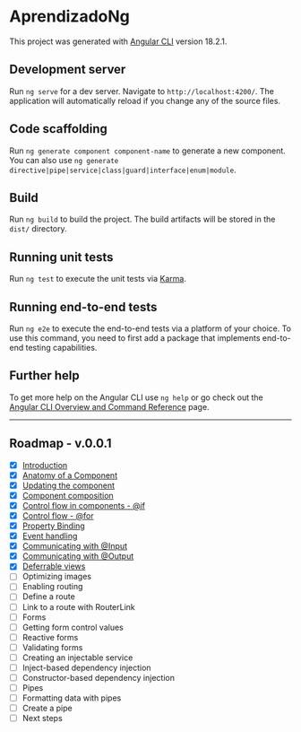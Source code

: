 # AprendizadoNg

This project was generated with [Angular CLI](https://github.com/angular/angular-cli) version 18.2.1.

## Development server

Run `ng serve` for a dev server. Navigate to `http://localhost:4200/`. The application will automatically reload if you change any of the source files.

## Code scaffolding

Run `ng generate component component-name` to generate a new component. You can also use `ng generate directive|pipe|service|class|guard|interface|enum|module`.

## Build

Run `ng build` to build the project. The build artifacts will be stored in the `dist/` directory.

## Running unit tests

Run `ng test` to execute the unit tests via [Karma](https://karma-runner.github.io).

## Running end-to-end tests

Run `ng e2e` to execute the end-to-end tests via a platform of your choice. To use this command, you need to first add a package that implements end-to-end testing capabilities.

## Further help

To get more help on the Angular CLI use `ng help` or go check out the [Angular CLI Overview and Command Reference](https://angular.dev/tools/cli) page.

---

## Roadmap - v.0.0.1

- [x] [Introduction](https://github.com/nitaigf/aprendizado-ng/tree/e4a652a224baf26f0e719ba1793853d5839e0151)
- [x] [Anatomy of a Component](https://github.com/nitaigf/aprendizado-ng/tree/17c5353e8cdf7ffd19bfd7821186ccd9aeed6115)
- [x] [Updating the component](https://github.com/nitaigf/aprendizado-ng/tree/38385e9c54723fa458eec3c6afb47c489f6dcba0)
- [x] [Component composition](https://github.com/nitaigf/aprendizado-ng/tree/1703febe3e6b9eb2c5276d535006d17606fa8b66)
- [x] [Control flow in components - @if](https://github.com/nitaigf/aprendizado-ng/tree/1e9e31ee4de2e5d4705965e4ac9ae0aa4f9d1076)
- [x] [Control flow - @for](https://github.com/nitaigf/aprendizado-ng/tree/98924488ff7d027bf8b594032581c15bab8a4130)
- [x] [Property Binding](https://github.com/nitaigf/aprendizado-ng/tree/8adf7bf5aef25198e2811291768a369fe37f106d)
- [x] [Event handling](https://github.com/nitaigf/aprendizado-ng/tree/20405e83da37ea4989502f54d84b7787b0fefe13)
- [x] [Communicating with @Input](https://github.com/nitaigf/aprendizado-ng/tree/b1cd4591100a4dbb1cdd328c337e95566d8be4d0)
- [x] [Communicating with @Output](https://github.com/nitaigf/aprendizado-ng/tree/140ecdd8e85249440e85dc999a0f4063b0507c34)
- [x] [Deferrable views]()
- [ ] Optimizing images
- [ ] Enabling routing
- [ ] Define a route
- [ ] Link to a route with RouterLink
- [ ] Forms
- [ ] Getting form control values
- [ ] Reactive forms
- [ ] Validating forms
- [ ] Creating an injectable service
- [ ] Inject-based dependency injection
- [ ] Constructor-based dependency injection
- [ ] Pipes
- [ ] Formatting data with pipes
- [ ] Create a pipe
- [ ] Next steps
